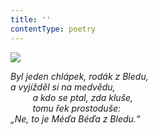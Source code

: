 ```yaml
---
title: ''
contentType: poetry
---
```


<section>

![](../Images/089.jpg)

_Byl jeden chlápek, rodák z Bledu,  
a vyjížděl si na medvědu,  
         a kdo se ptal, zda kluše,  
         tomu řek prostoduše:  
„Ne, to je Méďa Béďa z Bledu.“_

</section>
